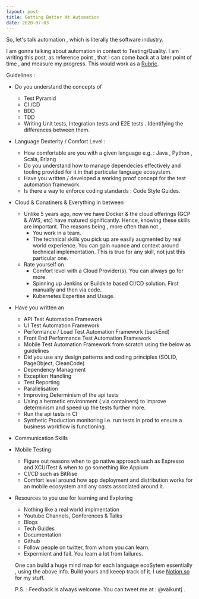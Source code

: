 ```yaml
---
layout: post
title: Getting Better At Automation
date: 2020-07-03
---
```


So, let's talk automation , which is literally the software industry.

I am gonna talking about automation in context to Testing/Quality. I am writing this post, as reference point ,
that I can come back at a later point of time , and measure my progress. This would work as a [Rubric](<https://en.wikipedia.org/wiki/Rubric_(academic)>).

Guidelines : 
- Do you understand the concepts of
    - Test Pyramid
    - CI /CD
    - BDD
    - TDD
    - Writing Unit tests, Integration tests and E2E tests . Identifying the differences between them.

- Language Dexterity / Comfort Level :
    - How comfortable are you with a given language e.g. : Java , Python , Scala, Erlang
    - Do you understand how to manage dependecies effectively and tooling provided for it in that particular language ecosystem.
    - Have you written / developed a working proof concept for the test automation framework.
    - Is there a way to enforce coding standards : Code Style Guides.

- Cloud & Conatiners & Everything in between
    - Unlike 5 years ago, now we have Docker & the cloud offerings (GCP & AWS, etc) have matured significantly. Hence, knowing these skills are important. The reasons being , more often than not , 
        - You work in a team.
        - The technical skills you pick up are easily augmented by real world experience. You can gain nuance and context around technical implementation. This is true for any skill, not just this particular one.
    - Rate yourself on
       - Comfort level with a Cloud Provider(s). You can always go for more.
       - Spinning up Jenkins or Buildkite based CI/CD solution. First manually and then via code.
       - Kubernetes Expertise and Usage. 

- Have you written an 
    - API Test Automation Framework 
    - UI Test Automation Framework
    - Performance / Load Test Automation Framework (backEnd)
    - Front End Performance Test Automation Framework
    - Mobile Test Automation Framework
        from scratch using the below as guidelines
    - Did you use any design patterns and coding principles (SOLID, PageObject, CleanCode)
    - Dependency Managment
    - Exception Handling
    - Test Reporting
    - Parallelisation
    - Improving Determinism of the api tests
    - Using a hermetic environment ( via containers) to improve determinism and speed up the tests further more.
    - Run the api tests in CI
    - Synthetic Production monitoring i.e. run tests in prod to ensure a business workflow is functioning.

- Communication Skills

- Mobile Testing
  - Figure out reasons when to go native approach such as Espresso and XCUITest & when to go something like Appium
  - CI/CD such as BitRise
  - Comfort level around how app deployment and distribution works for an mobile ecosystem and any costs associated around it.

- Resources to you use for learning and Exploring
  - Nothing like a real world implmentation 
  - Youtube Channels, Conferences & Talks
  - Blogs
  - Tech Guides
  - Documentation
  - Github
  - Follow people on twitter, from whom you can learn.
  - Expermient and fail. You learn a lot from failures. 

  One can build a huge mind map for each language ecoSytem essentially , using the above info.
  Build yours and keeep track of it. I use [Notion.so](https://notion.so) for my stuff.

  P.S. : Feedback is always welcome. You can tweet me at : @vaikuntj .